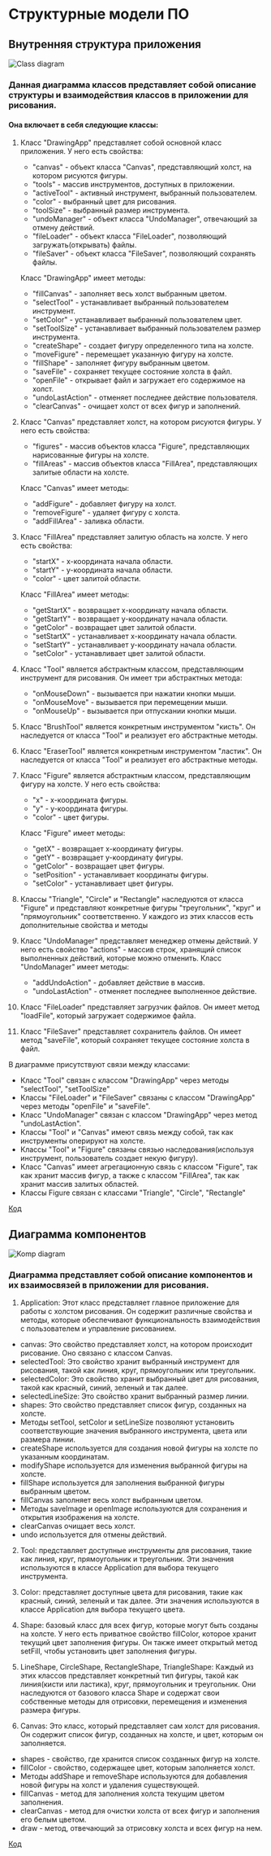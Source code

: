 # Структурные модели ПО
## Внутренняя структура приложения
![Class diagram](https://github.com/UnVeh/reposit/blob/master/diagrams/class.png)
### Данная диаграмма классов представляет собой описание структуры и взаимодействия классов в приложении для рисования.

#### Она включает в себя следующие классы:

1. Класс "DrawingApp" представляет собой основной класс приложения. У него есть свойства:
   - "canvas" - объект класса "Canvas", представляющий холст, на котором рисуются фигуры.
   - "tools" - массив инструментов, доступных в приложении.
   - "activeTool" - активный инструмент, выбранный пользователем.
   - "color" - выбранный цвет для рисования.
   - "toolSize" - выбранный размер инструмента.
   - "undoManager" - объект класса "UndoManager", отвечающий за отмену действий.
   - "fileLoader" - объект класса "FileLoader", позволяющий загружать(открывать) файлы.
   - "fileSaver" - объект класса "FileSaver", позволяющий сохранять файлы.

   Класс "DrawingApp" имеет методы:
   - "fillCanvas" - заполняет весь холст выбранным цветом.
   - "selectTool" - устанавливает выбранный пользователем инструмент.
   - "setColor" - устанавливает выбранный пользователем цвет.
   - "setToolSize" - устанавливает выбранный пользователем размер инструмента.
   - "createShape" - создает фигуру определенного типа на холсте.
   - "moveFigure" - перемещает указанную фигуру на холсте.
   - "fillShape" - заполняет фигуру выбранным цветом.
   - "saveFile" - сохраняет текущее состояние холста в файл.
   - "openFile" - открывает файл и загружает его содержимое на холст.
   - "undoLastAction" - отменяет последнее действие пользователя.
   - "clearCanvas" - очищает холст от всех фигур и заполнений.

2. Класс "Canvas" представляет холст, на котором рисуются фигуры. У него есть свойства:
   - "figures" - массив объектов класса "Figure", представляющих нарисованные фигуры на холсте.
   - "fillAreas" - массив объектов класса "FillArea", представляющих залитые области на холсте.

   Класс "Canvas" имеет методы:
   - "addFigure" - добавляет фигуру на холст.
   - "removeFigure" - удаляет фигуру с холста.
   - "addFillArea" - заливка области.

3. Класс "FillArea" представляет залитую область на холсте. У него есть свойства:
   - "startX" - x-координата начала области.
   - "startY" - y-координата начала области.
   - "color" - цвет залитой области.

   Класс "FillArea" имеет методы:
   - "getStartX" - возвращает x-координату начала области.
   - "getStartY" - возвращает y-координату начала области.
   - "getColor" - возвращает цвет залитой области.
   - "setStartX" - устанавливает x-координату начала области.
   - "setStartY" - устанавливает y-координату начала области.
   - "setColor" - устанавливает цвет залитой области.

4. Класс "Tool" является абстрактным классом, представляющим инструмент для рисования. Он имеет три абстрактных метода:
   - "onMouseDown" - вызывается при нажатии кнопки мыши.
   - "onMouseMove" - вызывается при перемещении мыши.
   - "onMouseUp" - вызывается при отпускании кнопки мыши.

5. Класс "BrushTool" является конкретным инструментом "кисть". Он наследуется от класса "Tool" и реализует его абстрактные методы.

6. Класс "EraserTool" является конкретным инструментом "ластик". Он наследуется от класса "Tool" и реализует его абстрактные методы.

7. Класс "Figure" является абстрактным классом, представляющим фигуру на холсте. У него есть свойства:
   - "x" - x-координата фигуры.
   - "y" - y-координата фигуры.
   - "color" - цвет фигуры.

   Класс "Figure" имеет методы:
   - "getX" - возвращает x-координату фигуры.
   - "getY" - возвращает y-координату фигуры.
   - "getColor" - возвращает цвет фигуры.
   - "setPosition" - устанавливает координаты фигуры.
   - "setColor" - устанавливает цвет фигуры.

8. Классы "Triangle", "Circle" и "Rectangle" наследуются от класса "Figure" и представляют конкретные фигуры
 "треугольник", "круг" и "прямоугольник" соответственно. У каждого из этих классов есть дополнительные свойства и методы

9. Класс "UndoManager" представляет менеджер отмены действий. У него есть свойство "actions" - массив строк, хранящий список выполненных действий, которые можно отменить. Класс "UndoManager" имеет методы:
   - "addUndoAction" - добавляет действие в массив.
   - "undoLastAction" - отменяет последнее выполненное действие.

10. Класс "FileLoader" представляет загрузчик файлов. Он имеет метод "loadFile", который загружает содержимое файла.

11. Класс "FileSaver" представляет сохранитель файлов. Он имеет метод "saveFile", который сохраняет текущее состояние холста в файл.

В диаграмме присутствуют связи между классами:
   - Класс "Tool" связан с классом "DrawingApp" через методы "selectTool", "setToolSize"
   - Классы "FileLoader" и "FileSaver" связаны с классом "DrawingApp" через методы "openFile" и "saveFile".
   - Класс "UndoManager" связан с классом "DrawingApp" через метод "undoLastAction".
   - Классы "Tool" и "Canvas" имеют связь между собой, так как инструменты оперируют на холсте.
   - Классы "Tool" и "Figure" связаны связью наследования(используя инструмент, пользователь создает некую фигуру).
   - Класс "Canvas" имеет агрегационную связь с классом "Figure", так как хранит массив фигур, а также с классом    "FillArea", так как хранит массив залитых областей.
   - Классы Figure связан с классами "Triangle", "Circle", "Rectangle"

[Код](https://github.com/UnVeh/reposit/blob/master/diagrams/class.puml)

## Диаграмма компонентов

![Komp diagram](https://github.com/UnVeh/reposit/blob/master/diagrams/komp.png)

### Диаграмма представляет собой описание компонентов и их взаимосвязей в приложении для рисования.

1. Application: Этот класс представляет главное приложение для работы с холстом рисования. Он содержит различные свойства и методы, которые обеспечивают функциональность взаимодействия с пользователем и управление рисованием.
  - canvas: Это свойство представляет холст, на котором происходит рисование. Оно связано с классом Canvas.
  - selectedTool: Это свойство хранит выбранный инструмент для рисования, такой как линия, круг, прямоугольник или треугольник.
  - selectedColor: Это свойство хранит выбранный цвет для рисования, такой как красный, синий, зеленый и так далее.
  - selectedLineSize: Это свойство хранит выбранный размер линии.
  - shapes: Это свойство представляет список фигур, созданных на холсте.
  - Методы setTool, setColor и setLineSize позволяют установить соответствующие значения выбранного инструмента, цвета или размера линии.
  - createShape используется для создания новой фигуры на холсте по указанным координатам.
  - modifyShape используется для изменения выбранной фигуры на холсте.
  - fillShape используется для заполнения выбранной фигуры выбранным цветом.
  - fillCanvas заполняет весь холст выбранным цветом.
  - Методы saveImage и openImage используются для сохранения и открытия изображения на холсте.
  - clearCanvas очищает весь холст.
  - undo используется для отмены действий.

2. Tool:  представляет доступные инструменты для рисования, такие как линия, круг, прямоугольник и треугольник. Эти значения используются в классе Application для выбора текущего инструмента.

3. Color:  представляет доступные цвета для рисования, такие как красный, синий, зеленый и так далее. Эти значения используются в классе Application для выбора текущего цвета.

4. Shape: базовый класс для всех фигур, которые могут быть созданы на холсте. У него есть приватное свойство fillColor, которое хранит текущий цвет заполнения фигуры. Он также имеет открытый метод setFill, чтобы установить цвет заполнения фигуры.

5. LineShape, CircleShape, RectangleShape, TriangleShape: Каждый из этих классов представляет конкретный тип фигуры, такой как линия(кисти или ластика), круг, прямоугольник и треугольник. Они наследуются от базового класса Shape и содержат свои собственные методы для отрисовки, перемещения и изменения размера фигуры.

6. Canvas: Это класс, который представляет сам холст для рисования. Он содержит список фигур, созданных на холсте, и цвет, которым он заполняется.
  - shapes - свойство, где хранится список созданных фигур на холсте.
  - fillColor - свойство, содержащее цвет, которым заполняется холст.
  - Методы addShape и removeShape используются для добавления новой фигуры на холст и удаления существующей.
  - fillCanvas - метод для заполнения холста текущим цветом заполнения.
  - clearCanvas - метод для очистки холста от всех фигур и заполнения его белым цветом.
  - draw - метод, отвечающий за отрисовку холста и всех фигур на нем.

[Код](https://github.com/UnVeh/reposit/blob/master/diagrams/komp.puml)
